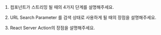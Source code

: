 1. 컴포넌트가 스트리밍 될 때의 4가지 단계를 설명해주세요.

2. URL Search Parameter 를 검색 상태로 사용하게 될 때의 장점을 설명해주세요.

3. React Server Action의 장점을 설명해주세요.
